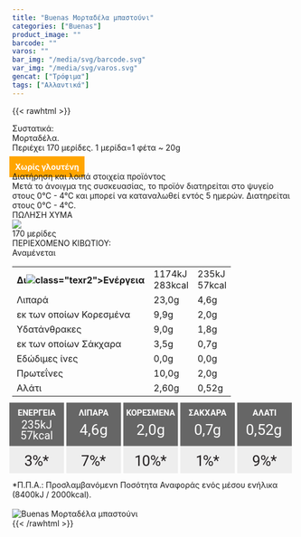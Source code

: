 ```yaml
---
title: "Buenas Μορταδέλα μπαστούνι"
categories: ["Buenas"]
product_image: ""
barcode: ""
varos: ""
bar_img: "/media/svg/barcode.svg"
var_img: "/media/svg/varos.svg"
gencat: ["Τρόφιμα"]
tags: ["Αλλαντικά"]
---
```

{{< rawhtml >}}

<div class="sload129"><div class="product"><div id="sistatika">Συστατικά:</div><div class="alltext">Μορταδέλα.<br>Περιέχει 170 μερίδες. 1 μερίδα=1 φέτα ~ 20g<br><br><b style="background:orange;margin:-5px;padding:10px;color:#fff">Χωρίς γλουτένη</b><br></div><div id="loipa">Διατήρηση και λοιπά στοιχεία προϊόντος</div><div class="alltext">Μετά το άνοιγμα της συσκευασίας, το προϊόν διατηρείται στο ψυγείο στους 0°C - 4°C και μπορεί να καταναλωθεί εντός 5 ημερών. Διατηρείται στους 0°C - 4°C.</div><div id="barcode"><div id="barimage1"></div><span id="bartext">ΠΩΛΗΣΗ ΧΥΜΑ</span></div><div id="varos"><div id="varosimage" style="margin:0"><img src="https://sites.google.com/site/sklplfiles/files/tem.png"></div><span id="varostext">170 μερίδες</span></div><div id="kivotio">ΠΕΡΙΕΧΟΜΕΝΟ ΚΙΒΩΤΙΟΥ:<br>Αναμένεται</div><table id="diatable"><tbody><tr><th>Δι<img src="/media/icons/tem.png">class="texr2">Ενέργεια</td><td class="texr">1174kJ<br>283kcal</td><td class="texr">235kJ<br>57kcal</td></tr><tr><td class="texr2">Λιπαρά</td><td class="texr">23,0g</td><td class="texr">4,6g</td></tr><tr><td class="gray">εκ των οποίων Κορεσµένα</td><td class="gray2">9,9g</td><td class="gray2">2,0g</td></tr><tr><td class="texr2">Yδατάνθρακες</td><td class="texr">9,0g</td><td class="texr">1,8g</td></tr><tr><td class="gray">εκ των οποίων Σάκχαρα</td><td class="gray2">3,5g</td><td class="gray2">0,7g</td></tr><tr><td class="texr2">Eδώδιμες ίνες</td><td class="texr">0,0g</td><td class="texr">0,0g</td></tr><tr><td class="texr2">Πρωτεΐνες</td><td class="texr">10,0g</td><td class="texr">2,0g</td></tr><tr><td class="texr2">Αλάτι</td><td class="texr">2,60g</td><td class="texr">0,52g</td></tr></tbody></table><div class="alltext"><div class="varel" style="width:500px;margin:-5px"><svg xmlns="http://www.w3.org/2000/svg" viewBox="0 0 403.25 101.26"><defs><style>.cls-1{fill:#eee}.cls-2{fill:#666}.cls-23,.cls-3,.cls-34,.cls-46,.cls-56{font-size:12px;font-family:Roboto-Bold,Roboto;font-weight:700}.cls-13,.cls-23,.cls-3,.cls-30,.cls-34,.cls-46,.cls-56,.cls-61{fill:#fff}.cls-3{letter-spacing:0}.cls-4{letter-spacing:-.01em}.cls-5{letter-spacing:-.02em}.cls-6{letter-spacing:-.01em}.cls-7{letter-spacing:0}.cls-8{letter-spacing:-.01em}.cls-9{letter-spacing:-.01em}.cls-10,.cls-30,.cls-51,.cls-61{font-size:21px}.cls-10,.cls-51{fill:#231f20}.cls-10,.cls-13,.cls-30,.cls-51,.cls-61{font-family:Roboto-Medium,Roboto}.cls-11{letter-spacing:-.01em}.cls-12{letter-spacing:-.05em}.cls-13{font-size:15.82px;letter-spacing:0}.cls-14{letter-spacing:-.01em}.cls-15{letter-spacing:0}.cls-16{letter-spacing:0}.cls-17{letter-spacing:0}.cls-18{letter-spacing:0}.cls-19{letter-spacing:-.01em}.cls-20{letter-spacing:-.02em}.cls-21{letter-spacing:0}.cls-22{letter-spacing:0}.cls-23{letter-spacing:-.01em}.cls-24{letter-spacing:-.01em}.cls-25{letter-spacing:0}.cls-26{letter-spacing:0}.cls-27{letter-spacing:-.06em}.cls-28{letter-spacing:-.01em}.cls-29{letter-spacing:0}.cls-31{letter-spacing:.01em}.cls-32{letter-spacing:-.01em}.cls-33{letter-spacing:0}.cls-34{letter-spacing:-.04em}.cls-35{letter-spacing:-.01em}.cls-36{letter-spacing:-.02em}.cls-37{letter-spacing:0}.cls-38{letter-spacing:-.01em}.cls-39{letter-spacing:0}.cls-40{letter-spacing:0}.cls-41{letter-spacing:-.05em}.cls-42{letter-spacing:-.01em}.cls-43{letter-spacing:.01em}.cls-44{letter-spacing:0}.cls-45{letter-spacing:.01em}.cls-46{letter-spacing:.02em}.cls-47{letter-spacing:.03em}.cls-48{letter-spacing:.03em}.cls-49{letter-spacing:0}.cls-50{letter-spacing:-.06em}.cls-51{letter-spacing:-.08em}.cls-52{letter-spacing:0}.cls-53,.cls-61{letter-spacing:-.01em}.cls-54{letter-spacing:-.02em}.cls-55{letter-spacing:-.06em}.cls-56{letter-spacing:.03em}.cls-57{letter-spacing:.03em}.cls-58{letter-spacing:-.09em}.cls-59{letter-spacing:-.01em}.cls-60{letter-spacing:-.01em}.cls-62{letter-spacing:0}.cls-63{letter-spacing:-.01em}.cls-64{letter-spacing:-.01em}.cls-65{letter-spacing:0}</style></defs><title></title><g id="Layer_2" data-name="Layer 2"><g id="Layer_1-2" data-name="Layer 1"><rect class="cls-1" width="77.97" height="101.26"></rect><path class="cls-1" d="M249.63,0h66.63a5.67,5.67,0,0,1,5.67,5.67v95.59a0,0,0,0,1,0,0H244a0,0,0,0,1,0,0V5.67A5.67,5.67,0,0,1,249.63,0Z"></path><rect class="cls-1" x="162.64" width="77.97" height="101.26"></rect><path class="cls-1" d="M87,0h66.63a5.67,5.67,0,0,1,5.67,5.67v95.59a0,0,0,0,1,0,0h-78a0,0,0,0,1,0,0V5.67A5.67,5.67,0,0,1,87,0Z"></path><path class="cls-1" d="M330.95,0h66.63a5.67,5.67,0,0,1,5.67,5.67v95.59a0,0,0,0,1,0,0h-78a0,0,0,0,1,0,0V5.67A5.67,5.67,0,0,1,330.95,0Z"></path><rect class="cls-2" width="77.97" height="61.87"></rect><text class="cls-3" transform="translate(11.92 18.94)">Ε<tspan class="cls-4" x="6.74" y="0">Ν</tspan><tspan x="15.12" y="0">Ε</tspan><tspan class="cls-5" x="21.86" y="0">Ρ</tspan><tspan class="cls-6" x="29.38" y="0">Γ</tspan><tspan class="cls-7" x="35.91" y="0">Ε</tspan><tspan class="cls-8" x="42.63" y="0">Ι</tspan><tspan class="cls-9" x="46.06" y="0">Α</tspan></text><text class="cls-10" transform="translate(21.27 90.05)"><tspan class="cls-11">3</tspan><tspan class="cls-12" x="11.69" y="0">%</tspan><tspan x="26.16" y="0">*</tspan></text><text class="cls-13" transform="translate(17.04 36.73)">2<tspan class="cls-14" x="9.04" y="0">3</tspan><tspan class="cls-15" x="17.86" y="0">5</tspan><tspan class="cls-16" x="26.9" y="0">k</tspan><tspan class="cls-17" x="35.12" y="0">J</tspan><tspan class="cls-18"><tspan x="-1.35" y="15.82">5</tspan><tspan class="cls-19" x="7.66" y="15.82">7</tspan><tspan class="cls-20" x="16.52" y="15.82">k</tspan><tspan class="cls-21" x="24.41" y="15.82">c</tspan><tspan class="cls-22" x="32.72" y="15.82">a</tspan><tspan class="cls-17" x="41.21" y="15.82">l</tspan></tspan></text><rect class="cls-2" x="81.32" width="77.97" height="61.87"></rect><text class="cls-23" transform="translate(99.01 18.94)">Λ<tspan class="cls-24" x="7.67" y="0">Ι</tspan><tspan class="cls-25" x="11.02" y="0">Π</tspan><tspan class="cls-26" x="19.49" y="0">Α</tspan><tspan class="cls-27" x="27.55" y="0">Ρ</tspan><tspan class="cls-28" x="34.51" y="0">Α</tspan></text><text class="cls-10" transform="translate(102.48 90.05)"><tspan class="cls-29">7</tspan><tspan class="cls-12" x="11.89" y="0">%</tspan><tspan x="26.36" y="0">*</tspan></text><text class="cls-30" transform="translate(100.12 46.16)"><tspan class="cls-31">4</tspan><tspan class="cls-32" x="12.04" y="0">,</tspan><tspan class="cls-33" x="16.52" y="0">6</tspan><tspan x="28.47" y="0">g</tspan></text><rect class="cls-2" x="162.64" width="77.97" height="61.87"></rect><text class="cls-34" transform="translate(166.68 18.94)">Κ<tspan class="cls-35" x="7.09" y="0">Ο</tspan><tspan class="cls-36" x="15.24" y="0">Ρ</tspan><tspan class="cls-37" x="22.76" y="0">Ε</tspan><tspan class="cls-38" x="29.55" y="0">Σ</tspan><tspan class="cls-4" x="36.2" y="0">Μ</tspan><tspan class="cls-39" x="46.62" y="0">Ε</tspan><tspan class="cls-40" x="53.36" y="0">Ν</tspan><tspan class="cls-9" x="61.81" y="0">Α</tspan></text><text class="cls-10" transform="translate(178.45 90.05)"><tspan class="cls-41">1</tspan><tspan class="cls-42" x="10.79" y="0">0</tspan><tspan class="cls-12" x="22.59" y="0">%</tspan><tspan x="37.06" y="0">*</tspan></text><text class="cls-30" transform="translate(181.52 46.16)"><tspan class="cls-43">2</tspan><tspan class="cls-44" x="12.12" y="0">,</tspan><tspan class="cls-45" x="16.76" y="0">0</tspan><tspan x="28.83" y="0">g</tspan></text><rect class="cls-2" x="243.96" width="77.97" height="61.87"></rect><text class="cls-46" transform="translate(255.9 18.94)">Σ<tspan class="cls-26" x="7" y="0">Α</tspan><tspan class="cls-47" x="15.06" y="0">Κ</tspan><tspan class="cls-48" x="23.06" y="0">Χ</tspan><tspan class="cls-49" x="30.98" y="0">Α</tspan><tspan class="cls-50" x="39.04" y="0">Ρ</tspan><tspan class="cls-9" x="46.01" y="0">Α</tspan></text><text class="cls-51" transform="translate(265.89 90.05)">1<tspan class="cls-12" x="10.36" y="0">%</tspan><tspan class="cls-52" x="24.83" y="0">*</tspan></text><text class="cls-30" transform="translate(263.72 46.16)"><tspan class="cls-53">0</tspan><tspan class="cls-54" x="11.77" y="0">,</tspan><tspan class="cls-55" x="15.88" y="0">7</tspan><tspan x="26.55" y="0">g</tspan></text><rect class="cls-2" x="325.28" width="77.97" height="61.87"></rect><text class="cls-56" transform="translate(347.13 18.94)">Α<tspan class="cls-57" x="8.4" y="0">Λ</tspan><tspan class="cls-58" x="16.48" y="0">Α</tspan><tspan class="cls-59" x="23.51" y="0">Τ</tspan><tspan class="cls-9" x="30.77" y="0">Ι</tspan></text><text class="cls-10" transform="translate(346.53 90.05)"><tspan class="cls-60">9</tspan><tspan class="cls-12" x="11.72" y="0">%</tspan><tspan x="26.19" y="0">*</tspan></text><text class="cls-61" transform="translate(337.43 46.16)">0<tspan class="cls-62" x="11.77" y="0">,</tspan><tspan class="cls-63" x="16.42" y="0">5</tspan><tspan class="cls-64" x="28.07" y="0">2</tspan><tspan class="cls-65" x="39.75" y="0">g</tspan></text></g></g></svg><br></div><br>*Π.Π.Α.: Προσλαμβανόμενn Ποσότητα Αναφοράς ενός μέσου ενήλικα (8400kJ / 2000kcal).<br></div><br><div class="pimg"><img alt="Buenas Μορταδέλα μπαστούνι" title="Buenas Μορταδέλα μπαστούνι" src="/media/images/buenas-mortadela-mpastouni.jpg"></div></div></div>
{{< /rawhtml >}}


